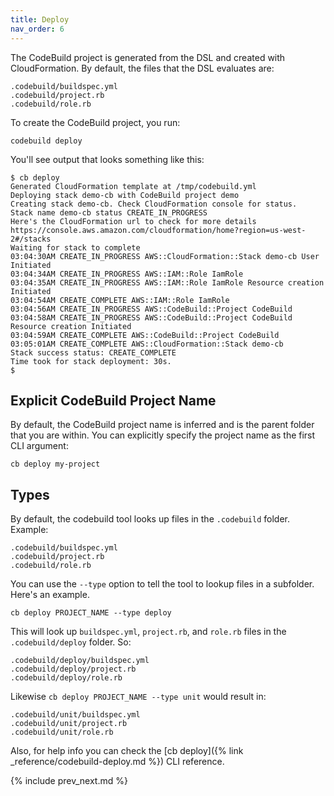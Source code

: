 ```yaml
---
title: Deploy
nav_order: 6
---
```


The CodeBuild project is generated from the DSL and created with CloudFormation. By default, the files that the DSL evaluates are:

    .codebuild/buildspec.yml
    .codebuild/project.rb
    .codebuild/role.rb

To create the CodeBuild project, you run:

    codebuild deploy

You'll see output that looks something like this:

    $ cb deploy
    Generated CloudFormation template at /tmp/codebuild.yml
    Deploying stack demo-cb with CodeBuild project demo
    Creating stack demo-cb. Check CloudFormation console for status.
    Stack name demo-cb status CREATE_IN_PROGRESS
    Here's the CloudFormation url to check for more details https://console.aws.amazon.com/cloudformation/home?region=us-west-2#/stacks
    Waiting for stack to complete
    03:04:30AM CREATE_IN_PROGRESS AWS::CloudFormation::Stack demo-cb User Initiated
    03:04:34AM CREATE_IN_PROGRESS AWS::IAM::Role IamRole
    03:04:35AM CREATE_IN_PROGRESS AWS::IAM::Role IamRole Resource creation Initiated
    03:04:54AM CREATE_COMPLETE AWS::IAM::Role IamRole
    03:04:56AM CREATE_IN_PROGRESS AWS::CodeBuild::Project CodeBuild
    03:04:58AM CREATE_IN_PROGRESS AWS::CodeBuild::Project CodeBuild Resource creation Initiated
    03:04:59AM CREATE_COMPLETE AWS::CodeBuild::Project CodeBuild
    03:05:01AM CREATE_COMPLETE AWS::CloudFormation::Stack demo-cb
    Stack success status: CREATE_COMPLETE
    Time took for stack deployment: 30s.
    $

## Explicit CodeBuild Project Name

By default, the CodeBuild project name is inferred and is the parent folder that you are within.  You can explicitly specify the project name as the first CLI argument:

    cb deploy my-project

## Types

By default, the codebuild tool looks up files in the `.codebuild` folder.  Example:

    .codebuild/buildspec.yml
    .codebuild/project.rb
    .codebuild/role.rb

You can use the `--type` option to tell the tool to lookup files in a subfolder.  Here's an example.

    cb deploy PROJECT_NAME --type deploy

This will look up `buildspec.yml`, `project.rb`, and `role.rb` files in the `.codebuild/deploy` folder. So:

    .codebuild/deploy/buildspec.yml
    .codebuild/deploy/project.rb
    .codebuild/deploy/role.rb

Likewise `cb deploy PROJECT_NAME --type unit` would result in:

    .codebuild/unit/buildspec.yml
    .codebuild/unit/project.rb
    .codebuild/unit/role.rb

Also, for help info you can check the [cb deploy]({% link _reference/codebuild-deploy.md %}) CLI reference.

{% include prev_next.md %}